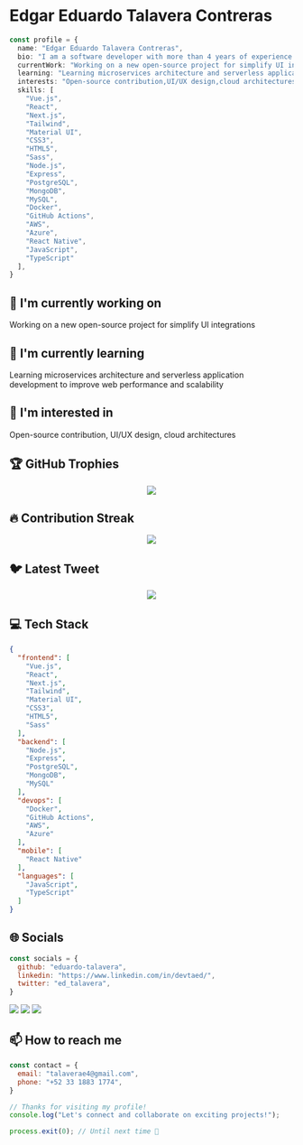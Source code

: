 # Edgar Eduardo Talavera Contreras

```typescript
const profile = {
  name: "Edgar Eduardo Talavera Contreras",
  bio: "I am a software developer with more than 4 years of experience working with web technologies such as Typescript, React, Vue, Node js and Express",
  currentWork: "Working on a new open-source project for simplify UI integrations",
  learning: "Learning microservices architecture and serverless application development to improve web performance and scalability",
  interests: "Open-source contribution,UI/UX design,cloud architectures",
  skills: [
    "Vue.js",
    "React",
    "Next.js",
    "Tailwind",
    "Material UI",
    "CSS3",
    "HTML5",
    "Sass",
    "Node.js",
    "Express",
    "PostgreSQL",
    "MongoDB",
    "MySQL",
    "Docker",
    "GitHub Actions",
    "AWS",
    "Azure",
    "React Native",
    "JavaScript",
    "TypeScript"
  ],
}
```

## 🔭 I'm currently working on

Working on a new open-source project for simplify UI integrations

## 🌱 I'm currently learning

Learning microservices architecture and serverless application development to improve web performance and scalability

## 👀 I'm interested in

Open-source contribution, UI/UX design, cloud architectures

## 🏆 GitHub Trophies

<!-- ⚠️ Important: Replace 'eduardo-talavera' with your actual GitHub username in the URL below -->
<p align="center">
  <img src="https://github-profile-trophy.vercel.app/?username=eduardo-talavera&theme=onedark&column=7&margin-w=15&margin-h=15" />
</p>

## 🔥 Contribution Streak

<!-- ⚠️ Important: Replace 'eduardo-talavera' with your actual GitHub username in the URL below -->
<div align="center">
  <img src="https://github-readme-streak-stats.herokuapp.com/?user=eduardo-talavera&theme=dark&hide_border=false" />
</div>

## 🐦 Latest Tweet

<!-- ⚠️ Important: Replace 'ed_talavera' with your actual Twitter username in the URL below -->
<div align="center">
  <a href="https://github.com/VishwaGauravIn/github-twitter-card-embed"><img src="https://gtce.itsvg.in/api?username=ed_talavera" /></a>
</div>

## 💻 Tech Stack

```json
{
  "frontend": [
    "Vue.js",
    "React",
    "Next.js",
    "Tailwind",
    "Material UI",
    "CSS3",
    "HTML5",
    "Sass"
  ],
  "backend": [
    "Node.js",
    "Express",
    "PostgreSQL",
    "MongoDB",
    "MySQL"
  ],
  "devops": [
    "Docker",
    "GitHub Actions",
    "AWS",
    "Azure"
  ],
  "mobile": [
    "React Native"
  ],
  "languages": [
    "JavaScript",
    "TypeScript"
  ]
}
```

## 🌐 Socials

```javascript
const socials = {
  github: "eduardo-talavera",
  linkedin: "https://www.linkedin.com/in/devtaed/",
  twitter: "ed_talavera",
}
```

<div>
<a href="https://github.com/eduardo-talavera"><img src="https://img.shields.io/badge/github-%23000000.svg?style=for-the-badge&logo=github&logoColor=white" /></a> <a href="https://www.linkedin.com/in/devtaed/"><img src="https://img.shields.io/badge/linkedin-%23000000.svg?style=for-the-badge&logo=linkedin&logoColor=white" /></a> <a href="https://x.com/ed_talavera"><img src="https://img.shields.io/badge/twitter-%23000000.svg?style=for-the-badge&logo=twitter&logoColor=white" /></a> 
</div>

## 📫 How to reach me

```javascript
const contact = {
  email: "talaverae4@gmail.com",
  phone: "+52 33 1883 1774",
}
```

```typescript
// Thanks for visiting my profile!
console.log("Let's connect and collaborate on exciting projects!");

process.exit(0); // Until next time 👋
```
